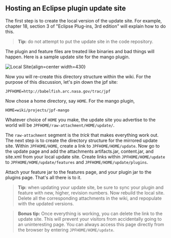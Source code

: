 ## Hosting an Eclipse plugin update site ##

The first step is to create the local version of the update site.  For example, chapter 18, section 3 of "Eclipse Plug-ins, 3rd edition" will explain how to do this.
  
> **Tip:** do not attempt to put the update site in the code repository.  

The plugin and feature files are treated like binaries and bad things will happen.  Here is a sample update site for the mango plugin.

![Local Site](../graphics/png/localsite.jpg){align=center width=430}

Now you will re-create this directory structure within the wiki.  For the purpose of this discussion, let's pin down the jpf site:

~~~~~~~~ {.bash}
JPFHOME=http://babelfish.arc.nasa.gov/trac/jpf
~~~~~~~~

Now chose a home directory, say `HOME`.  For the mango plugin, 

~~~~~~~~ {.bash}
HOME=wiki/projects/jpf-mango
~~~~~~~~

Whatever choice of `HOME` you make, the update site you advertise to the world will be `JPFHOME/raw-attachment/HOME/update/`.


The `raw-attachment` segment is the *trick* that makes everything work out.  The next step is to create the directory structure for the mirrored update site.  Within `JPFHOME/HOME`, create a link to `JPFHOME/HOME/update`.  Now go to the update page and add the attachments artifacts.jar, content.jar, and site.xml from your local update site.  Create links within `JPFHOME/HOME/update` to `JPFHOME/HOME/update/features` and `JPFHOME/HOME/update/plugins`.  

Attach your feature jar to the features page, and your plugin jar to the plugins page.  That's all there is to it.

> **Tip:** when updating your update site, be sure to sync your plugin and feature with new, higher, revision numbers.  Now rebuild the local site.  Delete all the corresponding attachments in the wiki, and repopulate with the updated versions.

> **Bonus tip:** Once everything is working, you can delete the link to the update site.  This will prevent your visitors from accidentally going to an uninteresting page.  You can always access this page directly from the browser by entering `JPFHOME/HOME/update`.




